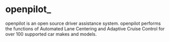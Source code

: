 # openpilot_
openpilot is an open source driver assistance system. openpilot performs the functions of Automated Lane Centering and Adaptive Cruise Control for over 100 supported car makes and models.
